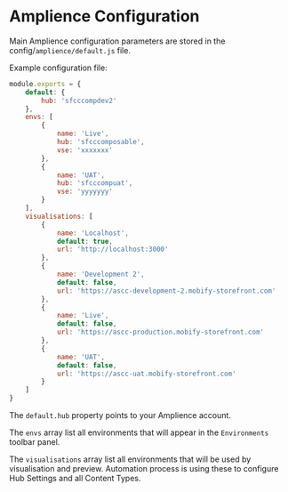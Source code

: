 # Amplience Configuration

Main Amplience configuration parameters are stored in the config/`amplience/default.js` file.

Example configuration file:

```js
module.exports = {
    default: {
        hub: 'sfcccompdev2'
    },
    envs: [
        {
            name: 'Live',
            hub: 'sfcccomposable',
            vse: 'xxxxxxx'
        },
        {
            name: 'UAT',
            hub: 'sfcccompuat',
            vse: 'yyyyyyy'
        }
    ],
    visualisations: [
        {
            name: 'Localhost',
            default: true,
            url: 'http://localhost:3000'
        },
        {
            name: 'Development 2',
            default: false,
            url: 'https://ascc-development-2.mobify-storefront.com'
        },
        {
            name: 'Live',
            default: false,
            url: 'https://ascc-production.mobify-storefront.com'
        },
        {
            name: 'UAT',
            default: false,
            url: 'https://ascc-uat.mobify-storefront.com'
        }
    ]
}

```

The `default.hub` property points to your Amplience account.

The `envs` array list all environments that will appear in the `Environments` toolbar panel.

The `visualisations` array list all environments that will be used by visualisation and preview. Automation process is using these to configure Hub Settings and all Content Types.